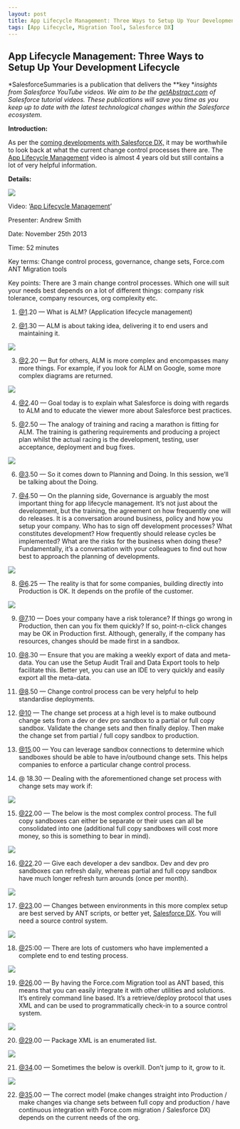 ```yaml
---
layout: post
title: App Lifecycle Management: Three Ways to Setup Up Your Development Lifecycle
tags: [App Lifecycle, Migration Tool, Salesforce DX]
---
```



## App Lifecycle Management: Three Ways to Setup Up Your Development Lifecycle

*SalesforceSummaries is a publication that delivers the **key **insights from Salesforce YouTube videos. We aim to be the [getAbstract.com](https://www.getabstract.com/en/) of Salesforce tutorial videos. These publications will save you time as you keep up to date with the latest technological changes within the Salesforce ecosystem.*

**Introduction:**

As per the [coming developments with Salesforce DX,](https://medium.com/salesforcesummaries/salesforce-platform-winter-18-release-readiness-summary-9910115b4b03) it may be worthwhile to look back at what the current change control processes there are. The [App Lifecycle Management](https://www.youtube.com/watch?v=7DCWN1YhE7g) video is almost 4 years old but still contains a lot of very helpful information.

**Details:**

![](https://cdn-images-1.medium.com/max/2000/1*ZXXCLmRhfsC05KPIM4ceyA.png)

Video: ‘[App Lifecycle Management](https://www.youtube.com/watch?v=7DCWN1YhE7g)’

Presenter: Andrew Smith

Date: November 25th 2013

Time: 52 minutes

Key terms: Change control process, governance, change sets, Force.com ANT Migration tools

Key points: There are 3 main change control processes. Which one will suit your needs best depends on a lot of different things: company risk tolerance, company resources, org complexity etc.

 1. [@1](http://twitter.com/1).20 — What is ALM? (Application lifecycle management)

 2. [@1](http://twitter.com/1).30 — ALM is about taking idea, delivering it to end users and maintaining it.

![](https://cdn-images-1.medium.com/max/2000/1*Wns-GOdVPQS2drx44FtxFQ.png)

3. [@2](http://twitter.com/2).20 — But for others, ALM is more complex and encompasses many more things. For example, if you look for ALM on Google, some more complex diagrams are returned.

![](https://cdn-images-1.medium.com/max/2000/1*3rZU_3gMOYDhfw86-CZjcw.png)

4. [@2](http://twitter.com/2).40 — Goal today is to explain what Salesforce is doing with regards to ALM and to educate the viewer more about Salesforce best practices.

5. [@](http://twitter.com/2)2.50 — The analogy of training and racing a marathon is fitting for ALM. The training is gathering requirements and producing a project plan whilst the actual racing is the development, testing, user acceptance, deployment and bug fixes.

![](https://cdn-images-1.medium.com/max/2000/1*u01r0sQn3EMH0Q6dgsQ49g.png)

6. [@3](http://twitter.com/3).50 — So it comes down to Planning and Doing. In this session, we’ll be talking about the Doing.

7. [@4](http://twitter.com/4).50 — On the planning side, Governance is arguably the most important thing for app lifecycle management. It’s not just about the development, but the training, the agreement on how frequently one will do releases. It is a conversation around business, policy and how you setup your company. Who has to sign off development processes? What constitutes development? How frequently should release cycles be implemented? What are the risks for the business when doing these? Fundamentally, it’s a conversation with your colleagues to find out how best to approach the planning of developments.

![](https://cdn-images-1.medium.com/max/2000/1*02QSzRADdz5Hw7_TdYJelg.png)

8. [@6](http://twitter.com/6).25 — The reality is that for some companies, building directly into Production is OK. It depends on the profile of the customer.

![](https://cdn-images-1.medium.com/max/2000/1*eC8Mlewc6q51XNUnWBU_jw.png)

9. [@7](http://twitter.com/7).10 — Does your company have a risk tolerance? If things go wrong in Production, then can you fix them quickly? If so, point-n-click changes may be OK in Production first. Although, generally, if the company has resources, changes should be made first in a sandbox.

10. [@8](http://twitter.com/8).30 — Ensure that you are making a weekly export of data and meta-data. You can use the Setup Audit Trail and Data Export tools to help facilitate this. Better yet, you can use an IDE to very quickly and easily export all the meta-data.

11. [@8](http://twitter.com/8).50 — Change control process can be very helpful to help standardise deployments.

12. [@10](http://twitter.com/10) — The change set process at a high level is to make outbound change sets from a dev or dev pro sandbox to a partial or full copy sandbox. Validate the change sets and then finally deploy. Then make the change set from partial / full copy sandbox to production.

13. [@15](http://twitter.com/15).00 — You can leverage sandbox connections to determine which sandboxes should be able to have in/outbound change sets. This helps companies to enforce a particular change control process.

14. @ 18.30 — Dealing with the aforementioned change set process with change sets may work if:

![](https://cdn-images-1.medium.com/max/2000/1*bppq1wNNuzjgESQAUGOoXQ.png)

15. [@22](http://twitter.com/22).00 — The below is the most complex control process. The full copy sandboxes can either be separate or their uses can all be consolidated into one (additional full copy sandboxes will cost more money, so this is something to bear in mind).

![](https://cdn-images-1.medium.com/max/2000/1*CFNJK-uOrvtYwmDPEbc20A.png)

16. [@22](http://twitter.com/22).20 — Give each developer a dev sandbox. Dev and dev pro sandboxes can refresh daily, whereas partial and full copy sandbox have much longer refresh turn arounds (once per month).

![](https://cdn-images-1.medium.com/max/2000/1*HZLUrT0x0EW8xUJcLxi6zw.png)

17. [@23](http://twitter.com/23).00 — Changes between environments in this more complex setup are best served by ANT scripts, or better yet, [Salesforce DX](https://gearset.com/blog/salesforce-dx). You will need a source control system.

![](https://cdn-images-1.medium.com/max/2000/1*LcwLChgHtODPQcJXVmzgUA.png)

18. [@](http://twitter.com/25)25:00 — There are lots of customers who have implemented a complete end to end testing process.

![](https://cdn-images-1.medium.com/max/2000/1*fw_m2cnBAg3a1371y2zgsA.png)

19. [@26](http://twitter.com/26).00 — By having the Force.com Migration tool as ANT based, this means that you can easily integrate it with other utilities and solutions. It’s entirely command line based. It’s a retrieve/deploy protocol that uses XML and can be used to programmatically check-in to a source control system.

![](https://cdn-images-1.medium.com/max/2000/1*iyJnSbhVWGe5AP3fA1HxVg.png)

20. [@29](http://twitter.com/29).00 — Package XML is an enumerated list.

![](https://cdn-images-1.medium.com/max/2000/1*Yp8n3qSDeOfK_eI6jI3XVg.png)

21. [@34](http://twitter.com/34).00 — Sometimes the below is overkill. Don’t jump to it, grow to it.

![](https://cdn-images-1.medium.com/max/2000/1*MHwgdABosJAJfZsZyQvUGw.png)

22. [@35](http://twitter.com/35).00 — The correct model (make changes straight into Production / make changes via change sets between full copy and production / have continuous integration with Force.com migration / Salesforce DX) depends on the current needs of the org.
